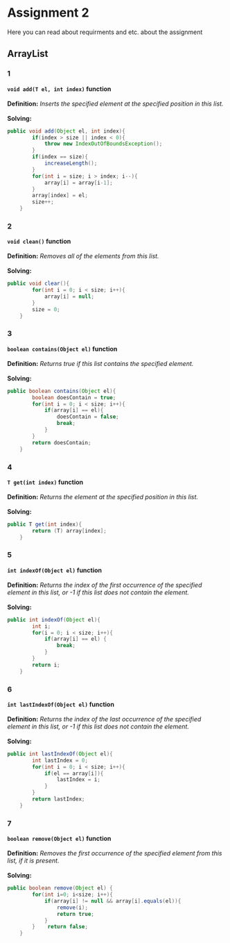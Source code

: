 # Assignment 2
Here you can read about requirments and etc. about the assignment
## ArrayList
### 1
**`void add(T el, int index)` function**
<br><br>
**Definition:** *Inserts the specified element at the specified position in this list.*
<br><br>
**Solving:**
```java
public void add(Object el, int index){
        if(index > size || index < 0){
            throw new IndexOutOfBoundsException();
        }
        if(index == size){
            increaseLength();
        }
        for(int i = size; i > index; i--){
            array[i] = array[i-1];
        }
        array[index] = el;
        size++;
    }

```
### 2
**`void clean()` function**
<br><br>
**Definition:** *Removes all of the elements from this list.*
<br><br>
**Solving:**
```java
public void clear(){
        for(int i = 0; i < size; i++){
            array[i] = null;
        }
        size = 0;
    }
```
### 3
**`boolean contains(Object el)` function**
<br><br>
**Definition:** *Returns true if this list contains the specified element.*
<br><br>
**Solving:**
```java
public boolean contains(Object el){
        boolean doesContain = true;
        for(int i = 0; i < size; i++){
            if(array[i] == el){
                doesContain = false;
                break;
            }
        }
        return doesContain;
    }
```
### 4
**`T get(int index)` function**
<br><br>
**Definition:** *Returns the element at the specified position in this list.*
<br><br>
**Solving:**
```java
public T get(int index){
        return (T) array[index];
    }
```
### 5
**`int indexOf(Object el)` function**
<br><br>
**Definition:** *Returns the index of the first occurrence of the specified element in this list, or -1 if this list does not contain the element.*
<br><br>
**Solving:**
```java
public int indexOf(Object el){
        int i;
        for(i = 0; i < size; i++){
            if(array[i] == el) {
                break;
            }
        }
        return i;
    }
```
### 6
**`int lastIndexOf(Object el)` function**
<br><br>
**Definition:** *Returns the index of the last occurrence of the specified element in this list, or -1 if this list does not contain the element.*
<br><br>
**Solving:**
```java
public int lastIndexOf(Object el){
        int lastIndex = 0;
        for(int i = 0; i < size; i++){
            if(el == array[i]){
                lastIndex = i;
            }
        }
        return lastIndex;
    }
```
### 7
**`boolean remove(Object el)` function**
<br><br>
**Definition:** *Removes the first occurrence of the specified element from this list, if it is present.*
<br><br>
**Solving:**
```java
public boolean remove(Object el) {
        for(int i=0; i<size; i++){
            if(array[i] != null && array[i].equals(el)){
                remove(i);
                return true;
            }
        }    return false;
    }
```



